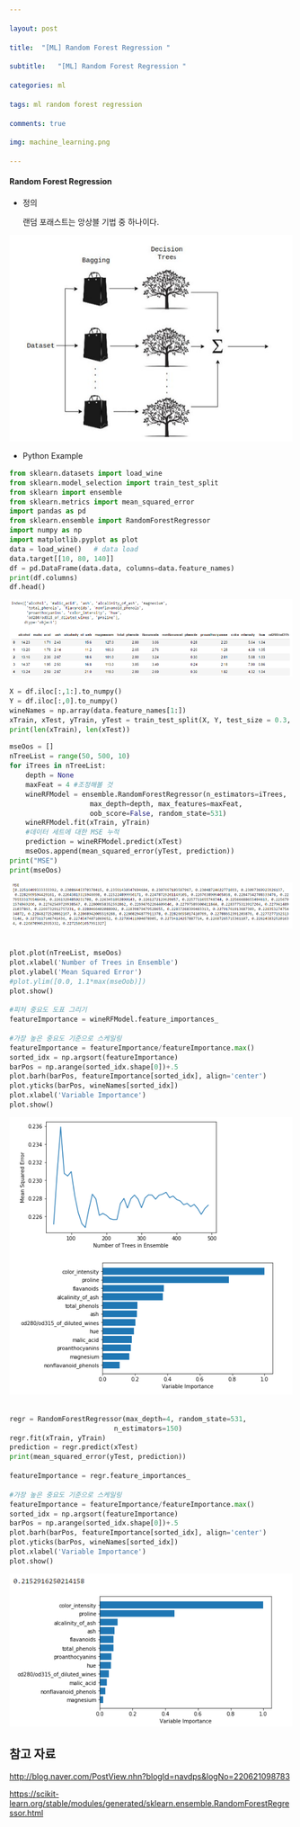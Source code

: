 ```yaml
---

layout: post

title:  "[ML] Random Forest Regression "

subtitle:   "[ML] Random Forest Regression "

categories: ml

tags: ml random forest regression

comments: true

img: machine_learning.png

---
```




#### Random Forest Regression

* 정의

  랜덤 포래스트는 앙상블 기법 중 하나이다. 

![random_forest_regression_image_1](/assets/img/machine_learning/random_forest_regression_image_1.PNG)



* Python Example

``` python
from sklearn.datasets import load_wine
from sklearn.model_selection import train_test_split
from sklearn import ensemble
from sklearn.metrics import mean_squared_error
import pandas as pd
from sklearn.ensemble import RandomForestRegressor
import numpy as np
import matplotlib.pyplot as plot
data = load_wine()   # data load 
data.target[[10, 80, 140]]
df = pd.DataFrame(data.data, columns=data.feature_names)
print(df.columns)
df.head()
```

![random_forest_regression_image_2](/assets/img/machine_learning/random_forest_regression_image_2.PNG)

```python
X = df.iloc[:,1:].to_numpy()
Y = df.iloc[:,0].to_numpy()
wineNames = np.array(data.feature_names[1:])
xTrain, xTest, yTrain, yTest = train_test_split(X, Y, test_size = 0.3, random_state = 531)
print(len(xTrain), len(xTest))
```



```python
mseOos = []
nTreeList = range(50, 500, 10)
for iTrees in nTreeList:
    depth = None
    maxFeat = 4 #조정해볼 것
    wineRFModel = ensemble.RandomForestRegressor(n_estimators=iTrees,
                    max_depth=depth, max_features=maxFeat,
                    oob_score=False, random_state=531)
    wineRFModel.fit(xTrain, yTrain)
    #데이터 세트에 대한 MSE 누적
    prediction = wineRFModel.predict(xTest)
    mseOos.append(mean_squared_error(yTest, prediction))
print("MSE")
print(mseOos)
```

![random_forest_regression_image_3](/assets/img/machine_learning/random_forest_regression_image_3.PNG)

```python

plot.plot(nTreeList, mseOos)
plot.xlabel('Number of Trees in Ensemble')
plot.ylabel('Mean Squared Error')
#plot.ylim([0.0, 1.1*max(mseOob)])
plot.show()
 
#피처 중요도 도표 그리기
featureImportance = wineRFModel.feature_importances_
 
#가장 높은 중요도 기준으로 스케일링
featureImportance = featureImportance/featureImportance.max()
sorted_idx = np.argsort(featureImportance)
barPos = np.arange(sorted_idx.shape[0])+.5
plot.barh(barPos, featureImportance[sorted_idx], align='center')
plot.yticks(barPos, wineNames[sorted_idx])
plot.xlabel('Variable Importance')
plot.show()

```

![random_forest_regression_image_4](/assets/img/machine_learning/random_forest_regression_image_4.PNG)



```python

regr = RandomForestRegressor(max_depth=4, random_state=531,
                          n_estimators=150)
regr.fit(xTrain, yTrain)
prediction = regr.predict(xTest)
print(mean_squared_error(yTest, prediction))

featureImportance = regr.feature_importances_
 
#가장 높은 중요도 기준으로 스케일링
featureImportance = featureImportance/featureImportance.max()
sorted_idx = np.argsort(featureImportance)
barPos = np.arange(sorted_idx.shape[0])+.5
plot.barh(barPos, featureImportance[sorted_idx], align='center')
plot.yticks(barPos, wineNames[sorted_idx])
plot.xlabel('Variable Importance')
plot.show()

```

![random_forest_regression_image_5](/assets/img/machine_learning/random_forest_regression_image_5.PNG)





## 참고 자료

http://blog.naver.com/PostView.nhn?blogId=navdps&logNo=220621098783

https://scikit-learn.org/stable/modules/generated/sklearn.ensemble.RandomForestRegressor.html